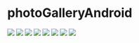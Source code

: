 # photoGalleryAndroid
<img src="/app/src/main/assets/1.png">
<img src="/app/src/main/assets/2.png">
<img src="/app/src/main/assets/3.png">
<img src="/app/src/main/assets/4.png">
<img src="/app/src/main/assets/5.png">
<img src="/app/src/main/assets/6.png">
<img src="/app/src/main/assets/7.png">
<img src="/app/src/main/assets/8.png">
